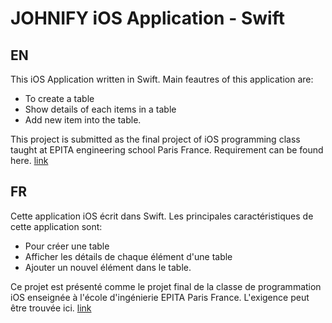 # JOHNIFY iOS Application - Swift

## EN

This iOS Application written in Swift. Main feautres of this application are: 

- To create a table 
- Show details of each items in a table 
- Add new item into the table.

This project is submitted as the final project of iOS programming class taught at EPITA engineering school Paris France. 
Requirement can be found here. [link](https://github.com/junaidkhalid1/Junaid_KHALID_2017_IOS_EPITA/blob/master/ADVANCED-IOS-PROGRAMMING-EPITA-Winter-2017.pdf)

## FR

Cette application iOS écrit dans Swift. Les principales caractéristiques de cette application sont:

- Pour créer une table 
- Afficher les détails de chaque élément d'une table 
- Ajouter un nouvel élément dans le table.

Ce projet est présenté comme le projet final de la classe de programmation iOS enseignée à l'école d'ingénierie EPITA Paris France. L'exigence peut être trouvée ici. [link](https://github.com/junaidkhalid1/Junaid_KHALID_2017_IOS_EPITA/blob/master/ADVANCED-IOS-PROGRAMMING-EPITA-Winter-2017.pdf)
